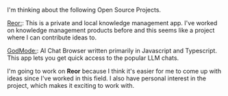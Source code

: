I'm thinking about the following Open Source Projects.

[Reor:](https://github.com/reorproject/reor): This is a private and local knowledge management app. I've worked on knowledge management products before and this seems like a project where I can contribute ideas to. 

[GodMode:](https://github.com/smol-ai/GodMode): AI Chat Browser written primarily in Javascript and Typescript. This app lets you get quick access to the popular LLM chats. 



I'm going to work on **Reor** because I think it's easier for me to come up with ideas since I've worked in this field. I also have personal interest in the project, which makes it exciting to work with.
